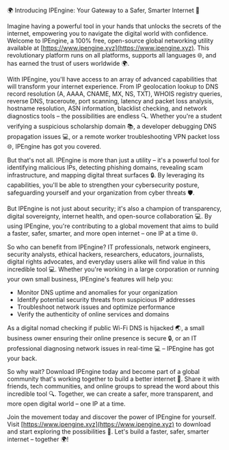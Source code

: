🌍 Introducing IPEngine: Your Gateway to a Safer, Smarter Internet 🚀

Imagine having a powerful tool in your hands that unlocks the secrets of the internet, empowering you to navigate the digital world with confidence. Welcome to IPEngine, a 100% free, open-source global networking utility available at [https://www.ipengine.xyz](https://www.ipengine.xyz). This revolutionary platform runs on all platforms, supports all languages 🌐, and has earned the trust of users worldwide 🌍.

With IPEngine, you'll have access to an array of advanced capabilities that will transform your internet experience. From IP geolocation lookup to DNS record resolution (A, AAAA, CNAME, MX, NS, TXT), WHOIS registry queries, reverse DNS, traceroute, port scanning, latency and packet loss analysis, hostname resolution, ASN information, blacklist checking, and network diagnostics tools – the possibilities are endless 🔍. Whether you're a student verifying a suspicious scholarship domain 📚, a developer debugging DNS propagation issues 💻, or a remote worker troubleshooting VPN packet loss 🌐, IPEngine has got you covered.

But that's not all. IPEngine is more than just a utility – it's a powerful tool for identifying malicious IPs, detecting phishing domains, revealing scam infrastructure, and mapping digital threat surfaces 🔒. By leveraging its capabilities, you'll be able to strengthen your cybersecurity posture, safeguarding yourself and your organization from cyber threats 🛡️.

But IPEngine is not just about security; it's also a champion of transparency, digital sovereignty, internet health, and open-source collaboration 💻. By using IPEngine, you're contributing to a global movement that aims to build a faster, safer, smarter, and more open internet – one IP at a time 🌐.

So who can benefit from IPEngine? IT professionals, network engineers, security analysts, ethical hackers, researchers, educators, journalists, digital rights advocates, and everyday users alike will find value in this incredible tool 💻. Whether you're working in a large corporation or running your own small business, IPEngine's features will help you:

* Monitor DNS uptime and anomalies for your organization
* Identify potential security threats from suspicious IP addresses
* Troubleshoot network issues and optimize performance
* Verify the authenticity of online services and domains

As a digital nomad checking if public Wi-Fi DNS is hijacked 🌏, a small business owner ensuring their online presence is secure 🔒, or an IT professional diagnosing network issues in real-time 💻 – IPEngine has got your back.

So why wait? Download IPEngine today and become part of a global community that's working together to build a better internet 🚀. Share it with friends, tech communities, and online groups to spread the word about this incredible tool 🔍. Together, we can create a safer, more transparent, and more open digital world – one IP at a time.

Join the movement today and discover the power of IPEngine for yourself. Visit [https://www.ipengine.xyz](https://www.ipengine.xyz) to download and start exploring the possibilities 🚀. Let's build a faster, safer, smarter internet – together 🌍!